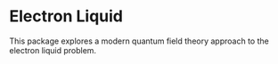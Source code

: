 # Electron Liquid
This package explores a modern quantum field theory approach to the electron liquid problem.
